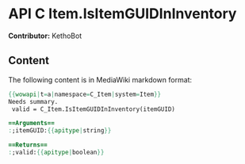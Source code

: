 # API C Item.IsItemGUIDInInventory

**Contributor:** KethoBot

## Content

The following content is in MediaWiki markdown format:

```mediawiki
{{wowapi|t=a|namespace=C_Item|system=Item}}
Needs summary.
 valid = C_Item.IsItemGUIDInInventory(itemGUID)

==Arguments==
:;itemGUID:{{apitype|string}}

==Returns==
:;valid:{{apitype|boolean}}
```